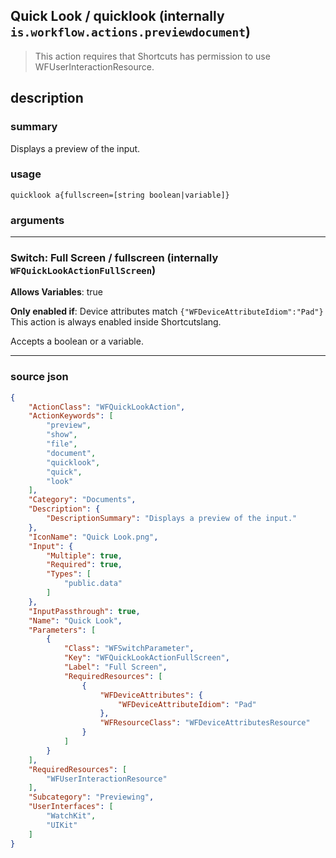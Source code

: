 
## Quick Look / quicklook (internally `is.workflow.actions.previewdocument`)

> This action requires that Shortcuts has permission to use WFUserInteractionResource.


## description

### summary

Displays a preview of the input.


### usage
```
quicklook a{fullscreen=[string boolean|variable]}
```

### arguments

---

### Switch: Full Screen / fullscreen (internally `WFQuickLookActionFullScreen`)
**Allows Variables**: true

**Only enabled if**: Device attributes match `{"WFDeviceAttributeIdiom":"Pad"}` This action is always enabled inside Shortcutslang.

Accepts a boolean
or a variable.

---

### source json

```json
{
	"ActionClass": "WFQuickLookAction",
	"ActionKeywords": [
		"preview",
		"show",
		"file",
		"document",
		"quicklook",
		"quick",
		"look"
	],
	"Category": "Documents",
	"Description": {
		"DescriptionSummary": "Displays a preview of the input."
	},
	"IconName": "Quick Look.png",
	"Input": {
		"Multiple": true,
		"Required": true,
		"Types": [
			"public.data"
		]
	},
	"InputPassthrough": true,
	"Name": "Quick Look",
	"Parameters": [
		{
			"Class": "WFSwitchParameter",
			"Key": "WFQuickLookActionFullScreen",
			"Label": "Full Screen",
			"RequiredResources": [
				{
					"WFDeviceAttributes": {
						"WFDeviceAttributeIdiom": "Pad"
					},
					"WFResourceClass": "WFDeviceAttributesResource"
				}
			]
		}
	],
	"RequiredResources": [
		"WFUserInteractionResource"
	],
	"Subcategory": "Previewing",
	"UserInterfaces": [
		"WatchKit",
		"UIKit"
	]
}
```
